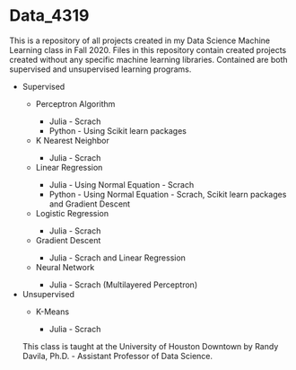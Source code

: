 # Data_4319

This is a repository of all projects created in my Data Science Machine Learning class in Fall 2020. Files in this repository contain created projects created without any specific machine learning libraries. Contained are both supervised and unsupervised learning programs. 

<ul>
<li>Supervised</li>
<ul>
<li>Perceptron Algorithm</li>
    <ul> 
        <li> Julia - Scrach </li>
        <li> Python - Using Scikit learn packages </li>
    </ul>
        
  <li>K Nearest Neighbor</li>
    <ul> 
        <li> Julia - Scrach </li>
    </ul>
  <li>Linear Regression</li>
    <ul> 
        <li> Julia  - Using Normal Equation - Scrach </li>
        <li> Python - Using Normal Equation - Scrach, Scikit learn packages and Gradient Descent</li>
    </ul>
  <li>Logistic Regression</li>
    <ul> 
        <li> Julia  - Scrach </li>
    </ul>
   <li>Gradient Descent</li>
    <ul> 
        <li> Julia  - Scrach and Linear Regression </li>
    </ul>
    <li>Neural Network</li>
    <ul> 
        <li> Julia  - Scrach (Multilayered Perceptron) </li>
    </ul>

</ul>
    
<li>Unsupervised </li>
    <ul> 
        <li> K-Means </li>
        <ul>
        <li> Julia - Scrach  </li>
        </ul>

       
</ul>



This class is taught at the University of Houston Downtown by Randy Davila, Ph.D. -  Assistant Professor of Data Science. 
